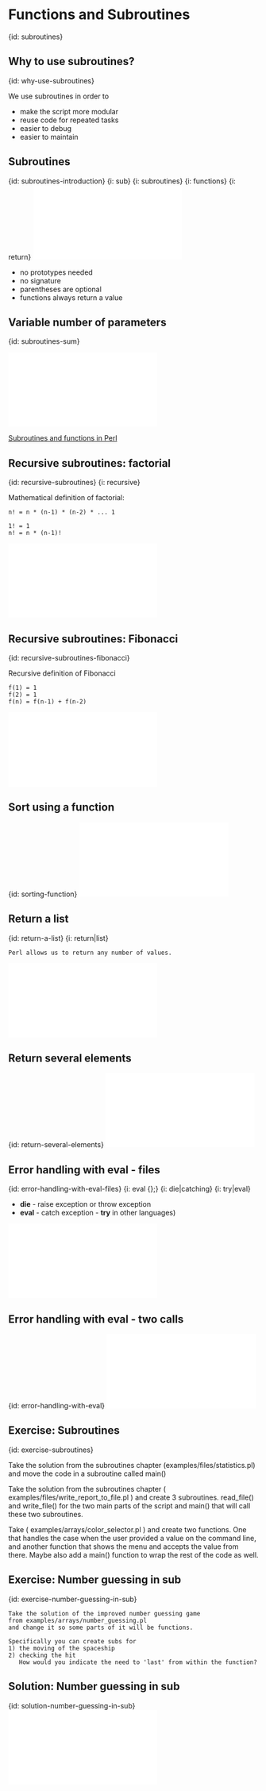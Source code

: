 # Functions and Subroutines
{id: subroutines}





## Why to use subroutines?
{id: why-use-subroutines}


We use subroutines in order to



* make the script more modular
* reuse code for repeated tasks
* easier to debug
* easier to maintain



## Subroutines
{id: subroutines-introduction}
{i: sub}
{i: subroutines}
{i: functions}
{i: return}
![](examples/subroutines/subroutines.pl)

* no prototypes needed
* no signature
* parentheses are optional
* functions always return a value



## Variable number of parameters
{id: subroutines-sum}

![](examples/subroutines/sum.pl)

[Subroutines and functions in Perl](https://perlmaven.com/subroutines-and-functions-in-perl)


## Recursive subroutines: factorial
{id: recursive-subroutines}
{i: recursive}


Mathematical definition of factorial:



```
n! = n * (n-1) * (n-2) * ... 1

1! = 1
n! = n * (n-1)!
```
![](examples/subroutines/factorial.pl)


## Recursive subroutines: Fibonacci
{id: recursive-subroutines-fibonacci}


Recursive definition of Fibonacci



```
f(1) = 1
f(2) = 1
f(n) = f(n-1) + f(n-2)
```
![](examples/subroutines/fibonacci_recursive.pl)


## Sort using a function
{id: sorting-function}
![](examples/subroutines/sort_with_function.pl)


## Return a list
{id: return-a-list}
{i: return|list}

```
Perl allows us to return any number of values.
```
![](examples/subroutines/fibonacci.pl)


## Return several elements
{id: return-several-elements}
![](examples/subroutines/calc.pl)


## Error handling with eval - files
{id: error-handling-with-eval-files}
{i: eval {};}
{i: die|catching}
{i: try|eval}

* **die** - raise exception or throw exception
* **eval** - catch exception - **try** in other languages)


![](examples/subroutines/eval_files.pl)


## Error handling with eval - two calls
{id: error-handling-with-eval}
![](examples/subroutines/eval.pl)


## Exercise: Subroutines
{id: exercise-subroutines}


Take the solution from the subroutines chapter (examples/files/statistics.pl)
and move the code in a subroutine called main()




Take the solution from the subroutines chapter ( examples/files/write_report_to_file.pl )
and create 3 subroutines. read_file() and write_file() for the two main parts of the script
and main() that will call these two subroutines.




Take ( examples/arrays/color_selector.pl ) and create two functions. One that handles the case
when the user provided a value on the command line, and another function that shows the menu and
accepts the value from there. Maybe also add a main() function to wrap the rest of the code as well.




## Exercise: Number guessing in sub
{id: exercise-number-guessing-in-sub}

```
Take the solution of the improved number guessing game
from examples/arrays/number_guessing.pl
and change it so some parts of it will be functions.

Specifically you can create subs for
1) the moving of the spaceship
2) checking the hit
   How would you indicate the need to 'last' from within the function?
```


## Solution: Number guessing in sub
{id: solution-number-guessing-in-sub}
![](examples/subroutines/number_guessing.pl)




